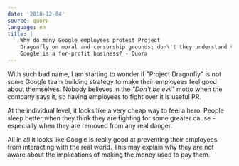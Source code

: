 ```yaml
---
date: '2018-12-04'
source: quora
language: en
title: |
    Why do many Google employees protest Project
    Dragonfly on moral and censorship grounds; don\'t they understand that
    Google is a for-profit business? - Quora
---
```


With such bad name, I am starting to wonder if "Project Dragonfly" is
not some Google team building strategy to make their employees feel good
about themselves. Nobody believes in the *"Don't be evil"* motto when
the company says it, so having employees to fight over it is useful PR.

At the individual level, it looks like a very cheap way to feel a hero.
People sleep better when they think they are fighting for some greater
cause - especially when they are removed from any real danger.

All in all it looks like Google is really good at preventing their
employees from interacting with the real world. This may explain why
they are not aware about the implications of making the money used to
pay them.
